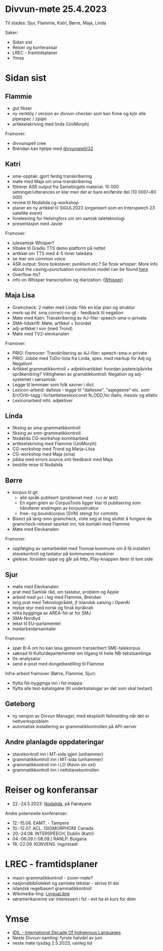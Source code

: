 # Divvun-møte 25.4.2023

Til stades: Sjur, Flammie, Katri, Børre, Maja, Linda

Saker:

* Sidan sist
* Reiser og konferansar
* LREC - framtidsplaner
* Ymse

# Sidan sist

## Flammie

* gut fikser
* ny verktöy / version av divvun-checker som kan finne og kjör alle pipespec / zpipe
* artikkelskriving med linda (UniMorph)

Framover:

* divvunspell cree
* Brendan kan hjelpe med [divvunspell/32](https://github.com/divvun/divvunspell/issues/32)

## Katri

* sme-opptak: gjort ferdig transkribering
* møte med Maja om sma-transkribering
* filtrerer ASR output fra Sametingets material: 10 000 setninger/utterances er klar men det er bare en/første del (10 000/~80 000)
* review til Nodalida cg-workshop
* planer en ny artikkel til SIGUL2023 (organisert som en Interspeech 23 satellite event)
* forelesning for Helsingfors uni om samisk taleteknologi
* presentasjon med Javier

Framover:
* lulesamisk Whisper?
* tilbake til Gradio TTS demo platform på nettet
* artikkel om TTS med 4-5 timer taledata
* se mer om common voice
* ASR output: Store bokstaver, punktum etc.? Se finsk whisper: More info about the casing+punctuation correction model can be found [here](https://huggingface.co/Finnish-NLP/t5-small-nl24-casing-punctuation-correction)
* Overflow-tts?
* info on Whisper transcription og diarization: ([Whisper](https://lablab.ai/t/whisper-transcription-and-speaker-identification))

## Maja Lisa
* Gramcheck: 2 møter med Linda: fikk en klar plan og struktur
* merk-up iht. sma.correct-no-gt - feedback til negation
* Møte med Katri: Transkribering av AJ-filer: speech-sma-x-private
* SMA-tidskrift: Møte, artikkel + forordet
* adj-artikkel i svn (med Trond)
* Møte med TV2-elevkanalen 

Framover:
* PRIO: Fremover: Transkribering av AJ-filer: speech-sma-x-private
* PRIO: Jobbe med ToDo-lista fra Linda, spes. med markup for Adj og Negation!
* Artikkel grammatikkontroll + adjektivartikkel: hvordan justere/påvirke språkendring? Viktigheten av gramatikkontroll:  Negation og adj-systemet i sørsamisk:
* Legge til lemmaer som folk savner i dict. 
* Lexicon-arbeid: daltese - legge til "daltesne", "aajegesne" etc. som Err/Orth-tagg i fortsettelseslexiconet  N_ODD,for illativ, inessiv og ellativ
* Lexiconarbeid mht. adjektiver

## Linda

* fiksing av sma-grammatikkontroll
* fiksing av smn-grammatikkontroll
* Nodalida CG-workshop komitéarbeid
* artikkelskriving med Flammie (UniMorph)
* CG-workshop med Trond og Marja-Liisa
* CG-workshop med Maja (sma)
* jobba med errors.source.xml feedback med Maja
* bestilte reise til Nodalida

## Børre

* korpus til git
    * alle språk publisert (problemet med `.txt` er løst).
    * En egen grein av CorpusTools ligger klar til publisering som håndterer endringen av korpusstruktur
    * free- og boundcorpus (SVN) stengt for commits
* Bisect på lang-smn gramcheck, viste seg at ting sluttet å fungere da gramcheck-release sparket inn, tok kontakt med Flammie
* Møte med Elevkanalen

Framover:

* oppfølging av samarbeidet med Tromsø kommune om å få installert stavekontroll og tastatur på kommunens maskiner
* gielese:
  forsiden oppe og går på http, Play-knappen fører til tom side

## Sjur

- møte med Elevkanalen
- prat med Samisk råd, om tastatur, problem og Apple
- arbeid med `gut` i lag med Flammie, Brendan
- lang prat med Teknologirådet, jf islandsk satsing i OpenAI
- mykje styr med norsk og finsk byråkrati
- retta bygginga av AREA-fst-ar for SMJ
- SMA-Nordlyd
- tekst til EU-parlamentet
- medarbeidarsamtaler

Framover:

* spør B-Á om ho kan lesa gjennom transkribert SME-talekorpus
* søknad til Kulturdepartementet om tilgang til heile NB-tekstsamlinga
* tts-analysator
* send e-post med dongelbestilling til Flammie

Infra-arbeid framover (Børre, Flammie, Sjur):

* flytta fst-bygginga inn i fst-mappa
* flytta alle test-katalogane (til underkatalogar av det som skal testast)

## Gøteborg

* ny versjon av Divvun Manager, med eksplisitt feilmelding når det er nettverksproblem
* automatisk installering av grammatikkontrollen på API-server

## Andre planlagde oppdateringar

* stavekontroll inn i MT-sida igjen (unhammer)
* grammatikkontroll inn i MT-sida (unhammer)
* grammatikkontroll inn i LO (Kevin sin oxt)
* grammatikkontroll inn i nettstavekontrollen

# Reiser og konferansar

* 22.-24.5.2023: [Nodalida](https://www.nodalida2023.fo/call-for-papers), på Færøyane

Andre potensielle konferansar:
* 12.-15.06. EAMT. - Tampere
* 10.-12.07. ACL. (SIGMORPHON) Canada
* 20.-24.08. INTERSPEECH, Dublin (Katri)
* 04.-06.09.(-08.09.) RANLP. Bulgaria
* 18.-22.09. KONVENS. Ingolstadt

# LREC - framtidsplaner

* maori-grammatikkontroll - zoom-møte?
* nasjonalbiblioteket og samiske tekstar - skrive til dei
* islandsk regelbasert grammatikkontroll
* Wikimedia-ting: [LinguaLibre](https://lingualibre.org/wiki/LinguaLibre)
* søramerikanerne var interessert i fst - evt ha et kurs for dem

# Ymse

* [IDIL - International Decade Of Indigenous Languages](https://fpcc.ca/stories/the-decade-of-indigenous-languages/)
* Neste Divvun-samling: fyrste halvdel av juni
* neste møte tysdag 2.5.2023, vanleg tid
